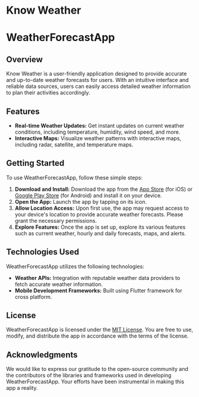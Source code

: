 # Know Weather
# WeatherForecastApp

## Overview
Know Weather is a user-friendly application designed to provide accurate and up-to-date weather forecasts for users. With an intuitive interface and reliable data sources, users can easily access detailed weather information to plan their activities accordingly.

## Features
- **Real-time Weather Updates:** Get instant updates on current weather conditions, including temperature, humidity, wind speed, and more.
- **Interactive Maps:** Visualize weather patterns with interactive maps, including radar, satellite, and temperature maps.

## Getting Started
To use WeatherForecastApp, follow these simple steps:
1. **Download and Install:** Download the app from the [App Store](#) (for iOS) or [Google Play Store](#) (for Android) and install it on your device.
2. **Open the App:** Launch the app by tapping on its icon.
3. **Allow Location Access:** Upon first use, the app may request access to your device's location to provide accurate weather forecasts. Please grant the necessary permissions.
4. **Explore Features:** Once the app is set up, explore its various features such as current weather, hourly and daily forecasts, maps, and alerts.

## Technologies Used
WeatherForecastApp utilizes the following technologies:
- **Weather APIs:** Integration with reputable weather data providers to fetch accurate weather information.
- **Mobile Development Frameworks:** Built using Flutter framework for cross platform.

## License
WeatherForecastApp is licensed under the [MIT License](LICENSE). You are free to use, modify, and distribute the app in accordance with the terms of the license.

## Acknowledgments
We would like to express our gratitude to the open-source community and the contributors of the libraries and frameworks used in developing WeatherForecastApp. Your efforts have been instrumental in making this app a reality.
